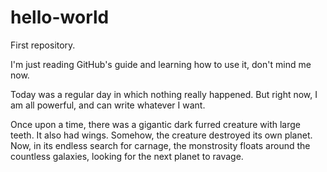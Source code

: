 # hello-world
First repository.

I'm just reading GitHub's guide and learning how to use it, don't mind me now.

Today was a regular day in which nothing really happened. But right now, I am all powerful, and can write whatever I want.

Once upon a time, there was a gigantic dark furred creature with large teeth. It also had wings.
Somehow, the creature destroyed its own planet. Now, in its endless search for carnage, the monstrosity floats around the countless galaxies, looking for the next planet to ravage.
